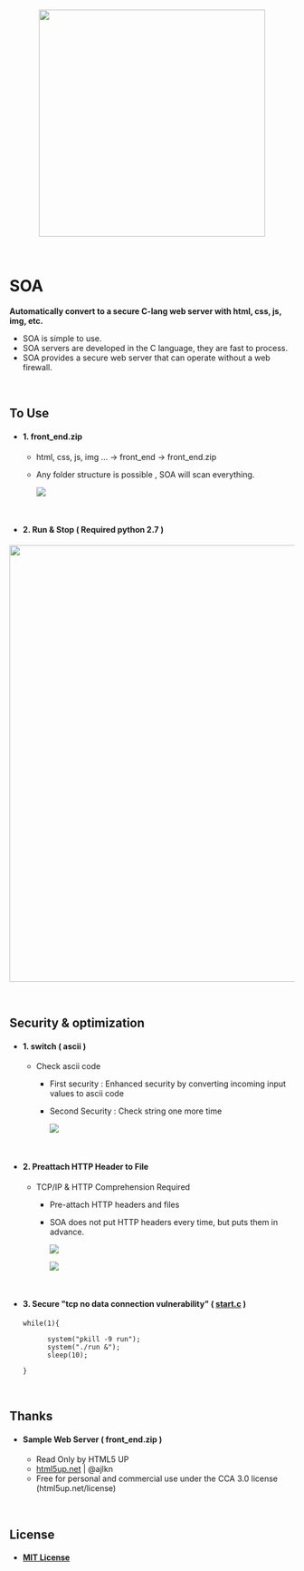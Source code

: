 <br>

<p align="center">
    <img src="https://github.com/ENNP/soa/blob/main/readme/1.PNG" width="400">    
</p>

<br>

# SOA
**Automatically convert to a secure C-lang web server with html, css, js, img, etc.**

- SOA is simple to use.
- SOA servers are developed in the C language, they are fast to process.
- SOA provides a secure web server that can operate without a web firewall.

<br>

## To Use

- #### 1. front_end.zip
  - html, css, js, img ...   ->   front_end   ->   front_end.zip
  - Any folder structure is possible , SOA will scan everything.

    ![](https://github.com/ENNP/soa/blob/main/readme/2.PNG)

<br>

- #### 2. Run & Stop ( Required python 2.7 )
<p align="center">    
    <img src="https://github.com/ENNP/soa/blob/main/readme//how_to_soa.gif" width="770" >
</p>

<br>

## Security & optimization
- #### 1. switch ( ascii )
  - Check ascii code
    - First security : Enhanced security by converting incoming input values to ascii code
    - Second Security : Check string one more time

      ![](https://github.com/ENNP/soa/blob/main/readme/3.PNG)

<br>

- #### 2. Preattach HTTP Header to File
  - TCP/IP & HTTP Comprehension Required 
    - Pre-attach HTTP headers and files
    - SOA does not put HTTP headers every time, but puts them in advance.

      ![](https://github.com/ENNP/soa/blob/main/readme/4.PNG)
      
      ![](https://github.com/ENNP/soa/blob/main/readme/5.PNG)
      
<br>

- #### 3. Secure "tcp no data connection vulnerability" ( [start.c](https://github.com/ENNP/SOA/blob/main/soa_file/run/start.c) )
  <pre><code>while(1){

		system("pkill -9 run");
		system("./run &");
		sleep(10);

  } 
  </code></pre>
  
<br>

## Thanks
- #### Sample Web Server ( front_end.zip )
  - Read Only by HTML5 UP
  - [html5up.net](https://html5up.net) | @ajlkn
  - Free for personal and commercial use under the CCA 3.0 license (html5up.net/license)

<br>

## License
- #### [MIT License](https://github.com/ENNP/soa/blob/main/LICENSE)

